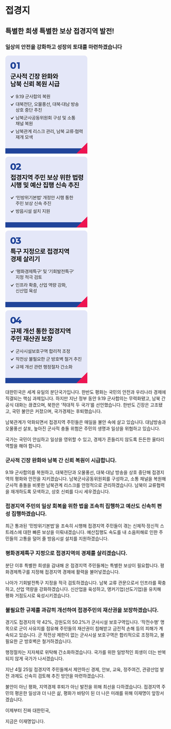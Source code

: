 # 접경지

## 특별한 희생 특별한 보상 접경지역 발전!
### 일상의 안전을 강화하고 성장의 토대를 마련하겠습니다

![공약 이미지](008.jpeg)

대한민국은 세계 유일의 분단국가입니다. 한반도 평화는 국민의 안전과 우리나라 경제에 직결되는 핵심 과제입니다. 하지만 지난 정부 동안 9.19 군사합의는 무력화됐고, 남북 간 공식 대화는 끊겼으며, 북한은 ‘적대적 두 국가’를 선언했습니다. 한반도 긴장은 고조됐고, 국민 불안은 커졌으며, 국가경제는 후퇴했습니다.

남북관계가 악화되면서 접경지역 주민들은 매일을 불안 속에 살고 있습니다. 대남방송과 오물풍선 살포, 높아진 군사적 충돌 위험은 주민의 생명과 일상을 위협하고 있습니다.

국가는 국민이 안심하고 일상을 영위할 수 있고, 경제가 흔들리지 않도록 든든한 울타리 역할을 해야 합니다.

### 군사적 긴장 완화와 남북 간 신뢰 복원이 시급합니다.

9.19 군사합의를 복원하고, 대북전단과 오물풍선, 대북‧대남 방송을 상호 중단해 접경지역의 평화와 안전을 지키겠습니다. 남북군사공동위원회를 구성하고, 소통 채널을 복원해 군사적 충돌을 비롯한 남북관계 리스크를 안정적으로 관리하겠습니다. 남북이 교류협력을 재개하도록 모색하고, 상호 신뢰를 다시 세우겠습니다.

### 접경지역 주민의 일상 회복을 위한 법을 조속히 집행하고 예산도 신속히 편성 집행하겠습니다.

최근 통과된 ‘민방위기본법’을 조속히 시행해 접경지역 주민들이 겪는 신체적‧정신적 스트레스에 대한 빠른 보상을 이뤄내겠습니다. 예산집행도 속도를 내 소음피해로 인한 주민들의 고통을 덜어 줄 방음시설 설치를 지원하겠습니다.

### 평화경제특구 지정으로 접경지역의 경제를 살리겠습니다.

분단 이후 특별한 희생을 감내해 온 접경지역 주민들께는 특별한 보상이 필요합니다. 평화경제특구를 지정해 접경지역 경제에 활력을 불어넣겠습니다.

나아가 기회발전특구 지정을 적극 검토하겠습니다. 남북 교류 관문으로서 인프라를 확충하고, 산업 역량을 강화하겠습니다. 신산업을 육성하고, 앵커기업(선도기업)을 유치해 평화 거점도시로 육성시키겠습니다.

### 불필요한 규제를 과감히 개선하여 접경주민의 재산권을 보장하겠습니다.

경기도 접경지의 약 42%, 강원도의 50.2%가 군사시설 보호구역입니다. ‘작전수행’ 명목으로 군이 사유지를 점유해 주민들의 재산권이 침해받고 금전적 손해 등의 피해가 계속되고 있습니다. 군 작전상 제한이 없는 군사시설 보호구역은 합리적으로 조정하고, 불필요한 군 방호벽은 철거하겠습니다.

행정절차는 지자체로 위탁해 간소화하겠습니다. 국가를 위한 일방적인 희생이 더는 반복되지 않게 국가가 나서겠습니다.

지난 4월 25일 접경지역 주민들께서 제안하신 경제, 안보, 교육, 정주여건, 관광산업 발전 과제도 신속히 검토해 추진 방안을 마련하겠습니다.

불안이 아닌 평화, 지역경제 후퇴가 아닌 발전을 위해 최선을 다하겠습니다. 접경지역 주민의 평온한 일상과 더 나은 삶, 평화가 바탕이 된 더 나은 미래를 위해 이재명이 앞장서겠습니다.

이제부터 진짜 대한민국,

지금은 이재명입니다.